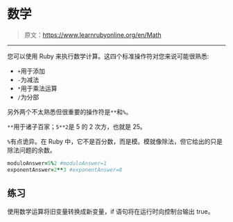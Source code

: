 # 数学

> 原文：<https://www.learnrubyonline.org/en/Math>

* * *

您可以使用 Ruby 来执行数学计算。这四个标准操作符对您来说可能很熟悉:

*   `+`用于添加
*   `-`为减法
*   `*`用于乘法运算
*   `/`为分部

另外两个不太熟悉但很重要的操作符是`**`和`%`。

`**`用于诸子百家；`5**2`是 5 的 2 次方，也就是 25。

`%`有点诡异。在 Ruby 中，它不是百分数，而是模。模就像除法，但它给出的只是除法问题的余数。

```rb
moduloAnswer=5%2 #moduloAnswer=1
exponentAnswer=2**3 #exponentAnswer=8 
```

## 练习

使用数学运算将旧变量转换成新变量，if 语句将在运行时向控制台输出 true。